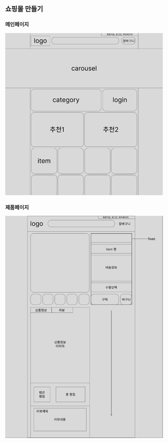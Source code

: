 ## 쇼핑몰 만들기

### 메인페이지
![main_page](/readme_images/main_page.png)

### 제품페이지
![item_page](/readme_images/item_page.png)